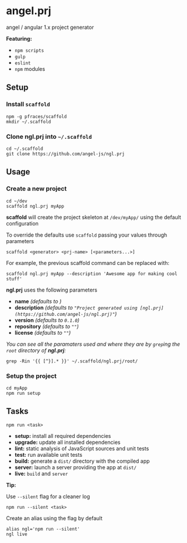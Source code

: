 angel.prj
=========

angel / angular 1.x project generator

**Featuring:**

  * `npm scripts`
  * `gulp`
  * `eslint`
  * `npm` modules

Setup
-----

### Install `scaffold`

    npm -g pfraces/scaffold
    mkdir ~/.scaffold

### Clone **ngl.prj** into `~/.scaffold`

    cd ~/.scaffold
    git clone https://github.com/angel-js/ngl.prj

Usage
-----

### Create a new project

    cd ~/dev
    scaffold ngl.prj myApp

**scaffold** will create the project skeleton at `/dev/myApp/` using the
default configuration

To override the defaults use `scaffold` passing your values through parameters

    scaffold <generator> <prj-name> [<parameters...>]

For example, the previous scaffold command can be replaced with:

    scaffold ngl.prj myApp --description 'Awesome app for making cool stuff'

**ngl.prj** uses the following parameters

  * **name** _(defaults to **<prj-name>**)_
  * **description** _(defaults to `"Project generated using [ngl.prj](https://github.com/angel-js/ngl.prj)"`)_
  * **version** _(defaults to `0.1.0`)_
  * **repository** _(defaults to `""`)_
  * **license** _(defaults to `""`)_

_You can see all the paramaters used and where they are by `grep`ing the `root`
directory of **ngl.prj**:_

    grep -Rin '{{ [^}].* }}' ~/.scaffold/ngl.prj/root/

### Setup the project

    cd myApp
    npm run setup

Tasks
-----

    npm run <task>

  * **setup:** install all required dependencies
  * **upgrade:** update all installed dependencies
  * **lint:** static analysis of JavaScript sources and unit tests
  * **test:** run available unit tests
  * **build:** generate a `dist/` directory with the compiled app
  * **server:** launch a server providing the app at `dist/`
  * **live:** `build` and `server`

**Tip:**

Use `--silent` flag for a cleaner log

    npm run --silent <task>

Create an alias using the flag by default

    alias ngl='npm run --silent'
    ngl live

